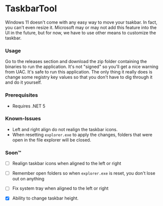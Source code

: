 # TaskbarTool
Windows 11 doesn't come with any easy way to move your tsakbar. In fact, you can't even resize it. Microsoft may or may not add this feature into the UI in the future, but for now, we have to use other means to customize the taskbar.

### Usage
Go to the releases section and download the zip folder containing the binaries to run the application. It's not "signed" so you'll get a nice warning from UAC. It's safe to run this application. The only thing it really does is change some registry key values so that you don't have to dig through it and do it yourself.

### Prerequisites
- Requires .NET 5

### Known-Issues
- Left and right align do not realign the taskbar icons.
- When resetting `explorer.exe` to apply the changes, folders that were open in the file explorer will be closed.

### Soon™️
- [ ] Realign taskbar icons when aligned to the left or right
- [ ] Remember open folders so when `explorer.exe` is reset, you don't lose out on anything
- [ ] Fix system tray when aligned to the left or right
- [x] Ability to change taskbar height.

